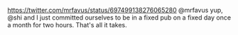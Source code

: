 https://twitter.com/mrfavus/status/697499138276065280 @mrfavus yup, @shi and I just committed ourselves to be in a fixed pub on a fixed day once a month for two hours. That's all it takes.